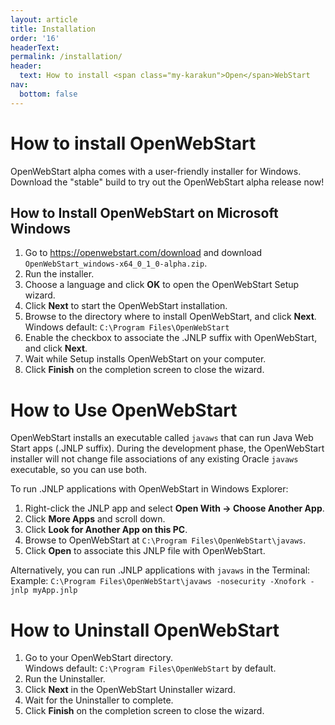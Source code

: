 ```yaml
---
layout: article
title: Installation
order: '16'
headerText:
permalink: /installation/
header:
  text: How to install <span class="my-karakun">Open</span>WebStart
nav:
  bottom: false
---
```


# How to install <span class="my-karakun">Open</span>WebStart

<span class="my-karakun">Open</span>WebStart alpha comes with a user-friendly installer for Windows. Download the "stable" build to try out the <span class="text-highlight">Open<span>WebStart</span></span> alpha release now!

## How to Install <span class="my-karakun">Open</span>WebStart on Microsoft Windows

1. Go to https://openwebstart.com/download and download `OpenWebStart_windows-x64_0_1_0-alpha.zip`.
1. Run the installer.
1. Choose a language and click **OK** to open the <span class="my-karakun">Open</span>WebStart Setup wizard. 
1. Click **Next** to start the <span class="my-karakun">Open</span>WebStart installation.
1. Browse to the directory where to install <span class="my-karakun">Open</span>WebStart, and click **Next**. 
   <br />Windows default: `C:\Program Files\OpenWebStart`
1. Enable the checkbox to associate the .JNLP suffix with <span class="my-karakun">Open</span>WebStart, and click **Next**.
1. Wait while Setup installs <span class="my-karakun">Open</span>WebStart on your computer.
1. Click **Finish** on the completion screen to close the wizard.

# How to Use <span class="my-karakun">Open</span>WebStart

<span class="my-karakun">Open</span>WebStart installs an executable called `javaws` that can run Java Web Start apps (.JNLP suffix). During the development phase, the <span class="my-karakun">Open</span>WebStart installer will not change file associations of any existing Oracle `javaws` executable, so you can use both.

To run .JNLP applications with <span class="my-karakun">Open</span>WebStart in Windows Explorer:

1. Right-click the JNLP app and select **Open With -&gt; Choose Another App**.
1. Click **More Apps** and scroll down.
1. Click **Look for Another App on this PC**.
1. Browse to <span class="my-karakun">Open</span>WebStart at `C:\Program Files\OpenWebStart\javaws`.
1. Click **Open** to associate this JNLP file with <span class="my-karakun">Open</span>WebStart.

Alternatively, you can run .JNLP applications with `javaws` in the Terminal:
Example: `C:\Program Files\OpenWebStart\javaws -nosecurity -Xnofork -jnlp myApp.jnlp`

# How to Uninstall <span class="my-karakun">Open</span>WebStart

1. Go to your <span class="my-karakun">Open</span>WebStart directory. 
   <br />Windows default: `C:\Program Files\OpenWebStart` by default.
1. Run the Uninstaller.
1. Click **Next** in the <span class="my-karakun">Open</span>WebStart Uninstaller wizard.
1. Wait for the Uninstaller to complete.
1. Click **Finish** on the completion screen to close the wizard.

